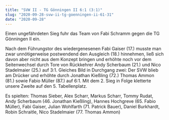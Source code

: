 ```yaml
---
title: "SVW II - TG Gönningen II 6:1 (3:1)"
slug: "2020-09-28-svw-ii-tg-goenningen-ii-61-31"
date: "2020-09-28"
---
```

Einen ungefährdeten Sieg fuhr das Team von Fabi Schramm gegen die TG Gönningen II ein.


Nach dem Führungstor des wiedergenesenen Fabi Gaiser (17.) musste man zwar unnötigerweise postwendend den Ausgleich (18.) hinnehmen, ließ sich davon aber nicht aus dem Konzept bringen und erhöhte noch vor dem Seitenwechsel durch Tore von Rückkehrer Andy Scherbaum (21.) und Nico Stadelmaier (25.) auf 3:1. Gleiches Bild in Durchgang zwei: Der SVW blieb am Drücker und erhöhte durch Jonathan Kießling (72.) Thomas Ammon (81.) sowie Fabio Müller (87.) auf 6:1. Mit dem 2. Sieg in Folge kletterte unsere Zweite auf den 5. Tabellenplatz.


Es spielten: Thomas Sieber, Alex Scharr, Markus Scharr, Tommy Rudat, Andy Scherbaum (46. Jonathan Kießling), Hannes Hochgreve (65. Fabio Müller), Fabi Gaiser, Julian Wohlfarth (71. Patrick Bauer), Daniel Burkhardt, Robin Schraitle, Nico Stadelmaier (77. Thomas Ammon)
